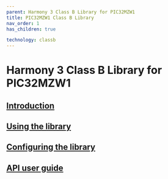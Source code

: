 ```yaml
---
parent: Harmony 3 Class B Library for PIC32MZW1
title: PIC32MZW1 Class B Library
nav_order: 1
has_children: true

technology: classb
---
```


# Harmony 3 Class B Library for PIC32MZW1

## [Introduction](./introduction.md)
## [Using the library](./usage.md)
## [Configuring the library](./configuration.md)
## [API user guide](./interface.md)
